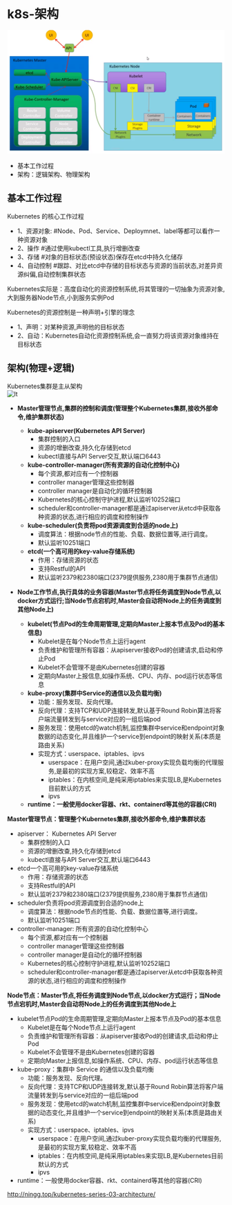 # k8s-架构
![k8s](pic/k8s.png) 
- 基本工作过程
- 架构：逻辑架构、物理架构

## 基本工作过程
Kubernetes 的核心工作过程  
- 1、资源对象:  #Node、Pod、Service、Deploymnet、label等都可以看作一种资源对象
- 2、操作       #通过使用kubectl工具,执行增删改查
- 3、存储       #对象的目标状态(预设状态)保存在etcd中持久化储存
- 4、自动控制   #跟踪、对比etcd中存储的目标状态与资源的当前状态,对差异资源纠偏,自动控制集群状态  

Kubernetes实际是：高度自动化的资源控制系统,将其管理的一切抽象为资源对象,大到服务器Node节点,小到服务实例Pod  

Kubernetes的资源控制是一种声明+引擎的理念  
- 1、声明：对某种资源,声明他的目标状态 
- 2、自动：Kubernetes自动化资源控制系统,会一直努力将该资源对象维持在目标状态  

## 架构(物理+逻辑)
Kubernetes集群是主从架构  
![lt](http://ningg.top/images/kubernetes-series/k8s-cluster-arch.png) 

- **Master管理节点,集群的控制和调度(管理整个Kubernetes集群,接收外部命令,维护集群状态)**  
  * **kube-apiserver(Kubernetes API Server)**  
    - 集群控制的入口
    - 资源的增删改查,持久化存储到etcd
    - kubectl直接与API Server交互,默认端口6443
  * **kube-controller-manager(所有资源的自动化控制中心)**   
    - 每个资源,都对应有一个控制器
    - controller manager管理这些控制器
    - controller manager是自动化的循环控制器
    - Kubernetes的核心控制守护进程,默认监听10252端口
    - scheduler和controller-manager都是通过apiserver从etcd中获取各种资源的状态,进行相应的调度和控制操作
  * **kube-scheduler(负责将pod资源调度到合适的node上)**  
    - 调度算法：根据node节点的性能、负载、数据位置等,进行调度。
    - 默认监听10251端口
  * **etcd(一个高可用的key-value存储系统)**   
    - 作用：存储资源的状态
    - 支持Restful的API
    - 默认监听2379和2380端口(2379提供服务,2380用于集群节点通信) 

- **Node工作节点,执行具体的业务容器(Master节点将任务调度到Node节点,以docker方式运行;当Node节点宕机时,Master会自动将Node上的任务调度到其他Node上)**   
  * **kubelet(节点Pod的生命周期管理,定期向Master上报本节点及Pod的基本信息)**  
    - Kubelet是在每个Node节点上运行agent
    - 负责维护和管理所有容器：从apiserver接收Pod的创建请求,启动和停止Pod
    - Kubelet不会管理不是由Kubernetes创建的容器
    - 定期向Master上报信息,如操作系统、CPU、内存、pod运行状态等信息
  * **kube-proxy(集群中Service的通信以及负载均衡)**    
    - 功能：服务发现、反向代理。
    - 反向代理：支持TCP和UDP连接转发,默认基于Round Robin算法将客户端流量转发到与service对应的一组后端pod
    - 服务发现：使用etcd的watch机制,监控集群中service和endpoint对象数据的动态变化,并且维护一个service到endpoint的映射关系(本质是路由关系)
    - 实现方式：userspace、iptables、ipvs
      * userspace：在用户空间,通过kuber-proxy实现负载均衡的代理服务,是最初的实现方案,较稳定、效率不高
      * iptables：在内核空间,是纯采用iptables来实现LB,是Kubernetes目前默认的方式
      * ipvs
  * **runtime：一般使用docker容器、rkt、containerd等其他的容器(CRI)**  

**Master管理节点：管理整个Kubernetes集群,接收外部命令,维护集群状态**  
- apiserver： Kubernetes API Server
  * 集群控制的入口
  * 资源的增删改查,持久化存储到etcd
  * kubectl直接与API Server交互,默认端口6443
- etcd一个高可用的key-value存储系统
  * 作用：存储资源的状态
  * 支持Restful的API
  * 默认监听2379和2380端口(2379提供服务,2380用于集群节点通信)
- scheduler负责将pod资源调度到合适的node上
  * 调度算法：根据node节点的性能、负载、数据位置等,进行调度。
  * 默认监听10251端口
- controller-manager: 所有资源的自动化控制中心
  * 每个资源,都对应有一个控制器
  * controller manager管理这些控制器
  * controller manager是自动化的循环控制器
  * Kubernetes的核心控制守护进程,默认监听10252端口
  * scheduler和controller-manager都是通过apiserver从etcd中获取各种资源的状态,进行相应的调度和控制操作

**Node节点：Master节点,将任务调度到Node节点,以docker方式运行；当Node节点宕机时,Master会自动将Node上的任务调度到其他Node上** 
- kubelet节点Pod的生命周期管理,定期向Master上报本节点及Pod的基本信息
  * Kubelet是在每个Node节点上运行agent
  * 负责维护和管理所有容器：从apiserver接收Pod的创建请求,启动和停止Pod
  * Kubelet不会管理不是由Kubernetes创建的容器
  * 定期向Master上报信息,如操作系统、CPU、内存、pod运行状态等信息
- kube-proxy：集群中 Service 的通信以及负载均衡
  * 功能：服务发现、反向代理。
  * 反向代理：支持TCP和UDP连接转发,默认基于Round Robin算法将客户端流量转发到与service对应的一组后端pod
  * 服务发现：使用etcd的watch机制,监控集群中service和endpoint对象数据的动态变化,并且维护一个service到endpoint的映射关系(本质是路由关系)
  * 实现方式：userspace、iptables、ipvs
    * userspace：在用户空间,通过kuber-proxy实现负载均衡的代理服务,是最初的实现方案,较稳定、效率不高
    * iptables：在内核空间,是纯采用iptables来实现LB,是Kubernetes目前默认的方式
    * ipvs 
- runtime：一般使用docker容器、rkt、containerd等其他的容器(CRI)







http://ningg.top/kubernetes-series-03-architecture/
